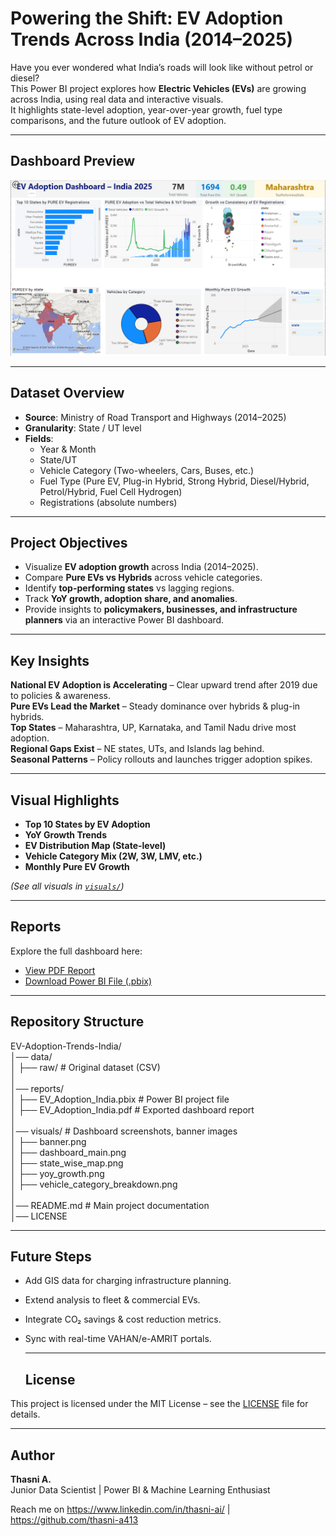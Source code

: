 #  Powering the Shift: EV Adoption Trends Across India (2014–2025)

Have you ever wondered what India’s roads will look like without petrol or diesel?  
This Power BI project explores how **Electric Vehicles (EVs)** are growing across India, using real data and interactive visuals.  
It highlights state-level adoption, year-over-year growth, fuel type comparisons, and the future outlook of EV adoption.  

---

## Dashboard Preview
<p align="center">
  <img src="visuals/dashboard_overview.png" alt="EV Adoption Dashboard" width="800">
</p>

---

##  Dataset Overview
- **Source**: Ministry of Road Transport and Highways (2014–2025)  
- **Granularity**: State / UT level  
- **Fields**:  
  - Year & Month  
  - State/UT  
  - Vehicle Category (Two-wheelers, Cars, Buses, etc.)  
  - Fuel Type (Pure EV, Plug-in Hybrid, Strong Hybrid, Diesel/Hybrid, Petrol/Hybrid, Fuel Cell Hydrogen)  
  - Registrations (absolute numbers)  

---

## Project Objectives
- Visualize **EV adoption growth** across India (2014–2025).  
- Compare **Pure EVs vs Hybrids** across vehicle categories.  
- Identify **top-performing states** vs lagging regions.  
- Track **YoY growth, adoption share, and anomalies**.  
- Provide insights to **policymakers, businesses, and infrastructure planners** via an interactive Power BI dashboard.  

---

## Key Insights
 **National EV Adoption is Accelerating** – Clear upward trend after 2019 due to policies & awareness.  
 **Pure EVs Lead the Market** – Steady dominance over hybrids & plug-in hybrids.  
 **Top States** – Maharashtra, UP, Karnataka, and Tamil Nadu drive most adoption.  
 **Regional Gaps Exist** – NE states, UTs, and Islands lag behind.  
 **Seasonal Patterns** – Policy rollouts and launches trigger adoption spikes.  

---

## Visual Highlights
- **Top 10 States by EV Adoption**  
- **YoY Growth Trends**  
- **EV Distribution Map (State-level)**  
- **Vehicle Category Mix (2W, 3W, LMV, etc.)**  
- **Monthly Pure EV Growth**  

*(See all visuals in [`visuals/`](./visuals))*  

---

## Reports
  Explore the full dashboard here:  
- [View PDF Report](reports/EV_Adoption_India.pdf)  
- [Download Power BI File (.pbix)](reports/EV_Adoption_India.pbix)  

---

## Repository Structure

EV-Adoption-Trends-India/  
│── data/  
│   ├── raw/              # Original dataset (CSV)  
│  
│── reports/  
│   ├── EV_Adoption_India.pbix   # Power BI project file  
│   ├── EV_Adoption_India.pdf    # Exported dashboard report  
│  
│── visuals/              # Dashboard screenshots, banner images  
│   ├── banner.png  
│   ├── dashboard_main.png  
│   ├── state_wise_map.png  
│   ├── yoy_growth.png  
│   ├── vehicle_category_breakdown.png  
│  
│── README.md             # Main project documentation  
│── LICENSE  

---

## Future Steps
- Add GIS data for charging infrastructure planning.  
- Extend analysis to fleet & commercial EVs.  
- Integrate CO₂ savings & cost reduction metrics.  
- Sync with real-time VAHAN/e-AMRIT portals.

  ---

  ## License
This project is licensed under the MIT License – see the [LICENSE](./LICENSE) file for details.

 ---

 ## Author
**Thasni A.**  
Junior Data Scientist | Power BI & Machine Learning Enthusiast  

Reach me on https://www.linkedin.com/in/thasni-ai/ | https://github.com/thasni-a413


